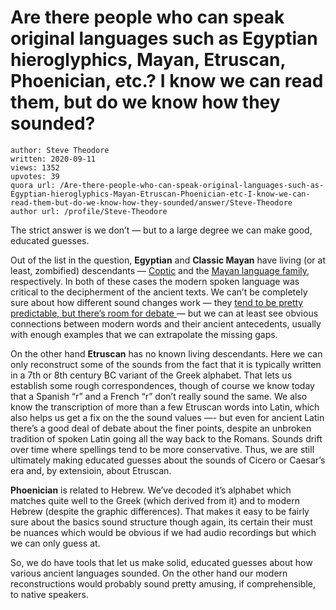 # Are there people who can speak original languages such as Egyptian hieroglyphics, Mayan, Etruscan, Phoenician, etc.? I know we can read them, but do we know how they sounded?

	author: Steve Theodore
	written: 2020-09-11
	views: 1352
	upvotes: 39
	quora url: /Are-there-people-who-can-speak-original-languages-such-as-Egyptian-hieroglyphics-Mayan-Etruscan-Phoenician-etc-I-know-we-can-read-them-but-do-we-know-how-they-sounded/answer/Steve-Theodore
	author url: /profile/Steve-Theodore


The strict answer is we don’t — but to a large degree we can make good, educated guesses.

Out of the list in the question, __Egyptian__  and __Classic Mayan__ have living (or at least, zombified) descendants — [Coptic](https://en.wikipedia.org/wiki/Coptic_language) and the [Mayan language family](https://en.wikipedia.org/wiki/Mayan_languages), respectively. In both of these cases the modern spoken language was critical to the decipherment of the ancient texts. We can’t be completely sure about how different sound changes work — they [tend to be pretty predictable, but there’s room for debate ](http://www.ling.fju.edu.tw/phono/schools/historical.htm#:~:text=Historical%20phonology%20focuses%20on%20the,shape%2C%20mould%20and%20direct%20modifications.&text=Historical%20phonology%20studies%20are%20important,development%20of%20natural%20human%20language.)— but we can at least see obvious connections between modern words and their ancient antecedents, usually with enough examples that we can extrapolate the missing gaps.

On the other hand __Etruscan__ has no known living descendants. Here we can only reconstruct some of the sounds from the fact that it is typically written in a 7th or 8th century BC variant of the Greek alphabet. That lets us establish some rough correspondences, though of course we know today that a Spanish “r” and a French “r” don’t really sound the same. We also know the transcription of more than a few Etruscan words into Latin, which also helps us get a fix on the the sound values —- but even for ancient Latin there’s a good deal of debate about the finer points, despite an unbroken tradition of spoken Latin going all the way back to the Romans. Sounds drift over time where spellings tend to be more conservative. Thus, we are still ultimately making educated guesses about the sounds of Cicero or Caesar’s era and, by extensioin, about Etruscan.

__Phoenician__ is related to Hebrew. We’ve decoded it’s alphabet which matches quite well to the Greek (which derived from it) and to modern Hebrew (despite the graphic differences). That makes it easy to be fairly sure about the basics sound structure though again, its certain their must be nuances which would be obvious if we had audio recordings but which we can only guess at.

So, we do have tools that let us make solid, educated guesses about how various ancient languages sounded. On the other hand our modern reconstructions would probably sound pretty amusing, if comprehensible, to native speakers.

